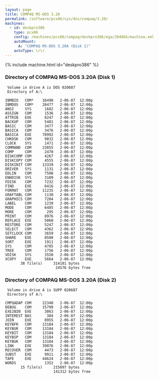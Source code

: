 ```yaml
---
layout: page
title: COMPAQ MS-DOS 3.20
permalink: /software/pcx86/sys/dos/compaq/3.20/
machines:
  - id: deskpro386
    type: pcx86
    config: /machines/pcx86/compaq/deskpro386/ega/2048kb/machine.xml
    autoMount:
      A: "COMPAQ MS-DOS 3.20A (Disk 1)"
    autoType: \r\r
---
```


{% include machine.html id="deskpro386" %}

### Directory of COMPAQ MS-DOS 3.20A (Disk 1)

     Volume in drive A is DOS 020687
     Directory of A:\

    IBMBIO   COM*    16490   2-06-87  12:00p
    IBMDOS   COM*    28477   2-06-87  12:00p
    ANSI     SYS      1682   2-06-87  12:00p
    ASSIGN   COM      1536   2-06-87  12:00p
    ATTRIB   EXE      8247   2-06-87  12:00p
    BACKUP   COM      5481   2-06-87  12:00p
    BASIC    COM      3477   2-06-87  12:00p
    BASICA   COM      3476   2-06-87  12:00p
    BASICA   EXE     78992   2-06-87  12:00p
    CHKDSK   COM      9832   2-06-87  12:00p
    CLOCK    SYS      1471   2-06-87  12:00p
    COMMAND  COM     23855   2-06-87  12:00p
    COMP     COM      2470   2-06-87  12:00p
    DISKCOMP COM      4267   2-06-87  12:00p
    DISKCOPY COM      4555   2-06-87  12:00p
    DISKINIT COM     13339   2-06-87  12:00p
    DRIVER   SYS      1131   2-06-87  12:00p
    EDLIN    COM      7508   2-06-87  12:00p
    ENHDISK  SYS      3109   2-06-87  12:00p
    FDISK    COM      7232   2-06-87  12:00p
    FIND     EXE      6416   2-06-87  12:00p
    FORMAT   COM     11235   2-06-87  12:00p
    GRAFTABL COM      1130   2-06-87  12:00p
    GRAPHICS COM      7204   2-06-87  12:00p
    LABEL    COM      1239   2-06-87  12:00p
    MODE     COM      6485   2-06-87  12:00p
    MORE     COM       295   2-06-87  12:00p
    PRINT    COM      8976   2-06-87  12:00p
    REPLACE  EXE      5060   2-06-87  12:00p
    RESTORE  COM      5247   2-06-87  12:00p
    SELECT   COM      4362   2-06-87  12:00p
    SETCLOCK COM      3659   2-06-87  12:00p
    SHARE    EXE      8580   2-06-87  12:00p
    SORT     EXE      1911   2-06-87  12:00p
    SYS      COM      4785   2-06-87  12:00p
    TREE     COM      1756   2-06-87  12:00p
    VDISK    SYS      3550   2-06-87  12:00p
    XCOPY    EXE      5664   2-06-87  12:00p
           38 file(s)     314181 bytes
                           24576 bytes free

### Directory of COMPAQ MS-DOS 3.20A (Disk 2)

     Volume in drive A is SUPP 020687
     Directory of A:\

    CMPQADAP COM     22340   2-06-87  12:00p
    DEBUG    COM     15799   2-06-87  12:00p
    EXE2BIN  EXE      3063   2-06-87  12:00p
    INTEREST BAS       384   2-06-87  12:00p
    JOIN     EXE      8955   2-06-87  12:00p
    KEYBFR   COM     13184   2-06-87  12:00p
    KEYBGR   COM     13184   2-06-87  12:00p
    KEYBIT   COM     13184   2-06-87  12:00p
    KEYBSP   COM     13184   2-06-87  12:00p
    KEYBUK   COM     13184   2-06-87  12:00p
    LINK     EXE     39076   2-06-87  12:00p
    RECOVER  COM      4473   2-06-87  12:00p
    SUBST    EXE      9911   2-06-87  12:00p
    TAPE     EXE     44624   2-06-87  12:00p
    WORDS             1352   2-06-87  12:00p
           15 file(s)     215897 bytes
                          141312 bytes free
